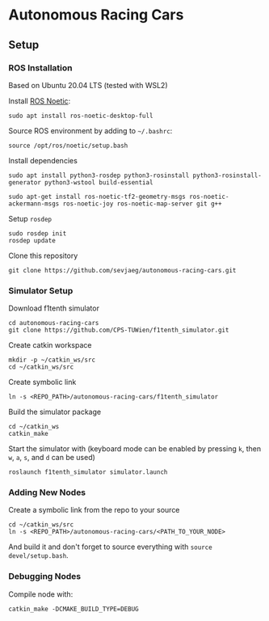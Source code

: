 # Autonomous Racing Cars

## Setup

### ROS Installation

Based on Ubuntu 20.04 LTS (tested with WSL2)

Install [ROS Noetic](http://wiki.ros.org/noetic/Installation/Ubuntu):

```
sudo apt install ros-noetic-desktop-full
```

Source ROS environment by adding to `~/.bashrc`:

```
source /opt/ros/noetic/setup.bash
```

Install dependencies

```
sudo apt install python3-rosdep python3-rosinstall python3-rosinstall-generator python3-wstool build-essential
```

```
sudo apt-get install ros-noetic-tf2-geometry-msgs ros-noetic-ackermann-msgs ros-noetic-joy ros-noetic-map-server git g++
```

Setup `rosdep`

```
sudo rosdep init
rosdep update
```

Clone this repository

```
git clone https://github.com/sevjaeg/autonomous-racing-cars.git
```

### Simulator Setup

Download f1tenth simulator

```
cd autonomous-racing-cars
git clone https://github.com/CPS-TUWien/f1tenth_simulator.git
```

Create catkin workspace

```
mkdir -p ~/catkin_ws/src
cd ~/catkin_ws/src
```

Create symbolic link

```
ln -s <REPO_PATH>/autonomous-racing-cars/f1tenth_simulator
```

Build the simulator package

```
cd ~/catkin_ws
catkin_make
```

Start the simulator with (keyboard mode can be enabled by pressing `k`, then `w`, `a`, `s`, and `d` can be used)

```
roslaunch f1tenth_simulator simulator.launch
```

### Adding New Nodes

Create a symbolic link from the repo to your source
```
cd ~/catkin_ws/src
ln -s <REPO_PATH>/autonomous-racing-cars/<PATH_TO_YOUR_NODE>
```
And build it and don't forget to source everything with `source devel/setup.bash`.


### Debugging Nodes

Compile node with:
```
catkin_make -DCMAKE_BUILD_TYPE=DEBUG
```
